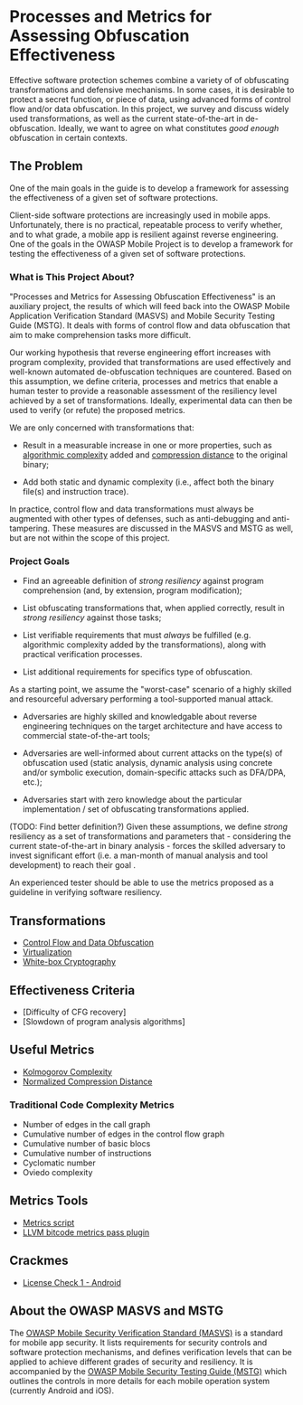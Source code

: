 # Processes and Metrics for Assessing Obfuscation Effectiveness

Effective software protection schemes combine a variety of of obfuscating transformations and defensive mechanisms. In some cases, it is desirable to protect a secret function, or piece of data, using advanced forms of control flow and/or data obfuscation. In this project, we survey and discuss widely used transformations, as well as the current state-of-the-art in de-obfuscation. Ideally, we want to agree on what constitutes *good enough* obfuscation in certain contexts.

## The Problem

One of the main goals in the guide is to develop a framework for assessing the effectiveness of a given set of software protections.

Client-side software protections are increasingly used in mobile apps. Unfortunately, there is no practical, repeatable process to verify whether, and to what grade, a mobile app is resilient against reverse engineering. One of the goals in the OWASP Mobile Project is to develop a framework for testing the effectiveness of a given set of software protections.

### What is This Project About?

"Processes and Metrics for Assessing Obfuscation Effectiveness" is an auxiliary project, the results of which will feed back into the OWASP Mobile Application Verification Standard (MASVS) and Mobile Security Testing Guide (MSTG). It deals with forms of control flow and data obfuscation that aim to make comprehension tasks more difficult.

Our working hypothesis that reverse engineering effort increases with program complexity, provided that transformations are used effectively and well-known automated de-obfuscation techniques are countered. Based on this assumption, we define criteria, processes and metrics that enable a human tester to provide a reasonable assessment of the resiliency level achieved by a set of transformations. Ideally, experimental data can then be used to verify (or refute) the proposed metrics.

We are only concerned with transformations that:

- Result in a measurable increase in one or more properties, such as [algorithmic complexity](02a_kolmogorov_complexity.md) added and [compression distance](02b_normalized_compression_distance.md) to the original binary;

- Add both static and dynamic complexity (i.e., affect both the binary file(s) and instruction trace).

In practice, control flow and data transformations must always be augmented with other types of defenses, such as anti-debugging and anti-tampering. These measures are discussed in the MASVS and MSTG as well, but are not within the scope of this project.

### Project Goals

* Find an agreeable definition of *strong resiliency* against program comprehension (and, by extension, program modification);

* List obfuscating transformations that, when applied correctly, result in *strong resiliency* against those tasks;

* List verifiable requirements that must *always* be fulfilled (e.g. algorithmic complexity added by the transformations), along with practical verification processes.

* List additional requirements for specifics type of obfuscation.

As a starting point, we assume the "worst-case" scenario of a highly skilled and resourceful adversary performing a tool-supported manual attack.

- Adversaries are highly skilled and knowledgable about reverse engineering techniques on the target architecture and have access to commercial state-of-the-art tools;

- Adversaries are well-informed about current attacks on the type(s) of obfuscation used (static analysis, dynamic analysis using concrete and/or symbolic execution, domain-specific attacks such as DFA/DPA, etc.);

- Adversaries start with zero knowledge about the particular implementation / set of obfuscating transformations applied.

(TODO: Find better definition?) Given these assumptions, we define *strong* resiliency as a set of transformations and parameters that - considering the current state-of-the-art in binary analysis - forces the skilled adversary to invest significant effort (i.e. a man-month of manual analysis and tool development) to reach their goal .

An experienced tester should be able to use the metrics proposed as a guideline in verifying software resiliency.

## Transformations

- [Control Flow and Data Obfuscation](writeups/03a_control_flow_and_data_obfuscation.md)
- [Virtualization](writeups/03b_virtualization.md)
- [White-box Cryptography](writeups/03c_whitebox_cryptography.md)

## Effectiveness Criteria

- [Difficulty of CFG recovery]
- [Slowdown of program analysis algorithms]

## Useful Metrics

- [Kolmogorov Complexity](writeups/02a_kolmogorov_complexity.md)
- [Normalized Compression Distance](writeups/02b_normalized_compression_distance.md)

### Traditional Code Complexity Metrics

- Number of edges in the call graph
- Cumulative number of edges in the control flow graph
- Cumulative number of basic blocs
- Cumulative number of instructions
- Cyclomatic number
- Oviedo complexity

## Metrics Tools

- [Metrics script](tools/python-metrics/obfm.py)
- [LLVM bitcode metrics pass plugin](tools/llvm-bitcode-metrics)

## Crackmes

- [License Check 1 - Android](crackmes/android/01_license_check_1/)

## About the OWASP MASVS and MSTG
The [OWASP Mobile Security Verification Standard (MASVS)](https://github.com/OWASP/owasp-masvs) is a standard for mobile app security. It lists requirements for security controls and software protection mechanisms, and defines verification levels that can be applied to achieve different grades of security and resiliency. It is accompanied by the [OWASP Mobile Security Testing Guide (MSTG)](https://github.com/OWASP/owasp-mstg) which outlines the controls in more details for each mobile operation system (currently Android and iOS).
